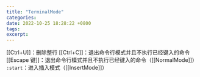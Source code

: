 ```yaml
---
title: "TerminalMode"
categories: 
date: 2022-10-25 18:28:22 +0800
tags: 
excerpt: 
---
```



[[Ctrl+U]]：删除整行
[[Ctrl+C]]：退出命令行模式并且不执行已经键入的命令
[[Escape 键]]：退出命令行模式并且不执行已经键入的命令（[[NormalMode]]）
`:start`：进入插入模式（[[InsertMode]]）










